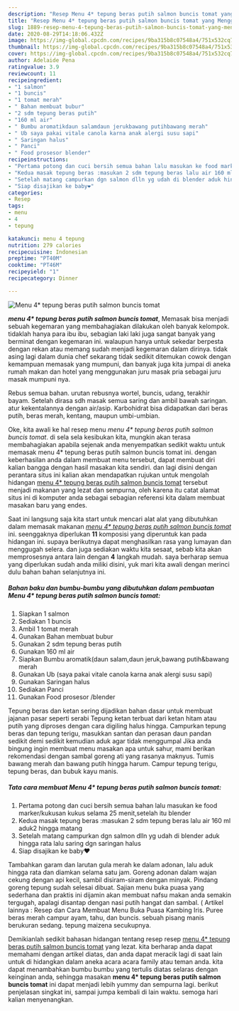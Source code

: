 ```yaml
---
description: "Resep Menu 4* tepung beras putih salmon buncis tomat yang Menggugah Selera"
title: "Resep Menu 4* tepung beras putih salmon buncis tomat yang Menggugah Selera"
slug: 1889-resep-menu-4-tepung-beras-putih-salmon-buncis-tomat-yang-menggugah-selera
date: 2020-08-29T14:18:06.432Z
image: https://img-global.cpcdn.com/recipes/9ba315b8c07548a4/751x532cq70/menu-4-tepung-beras-putih-salmon-buncis-tomat-foto-resep-utama.jpg
thumbnail: https://img-global.cpcdn.com/recipes/9ba315b8c07548a4/751x532cq70/menu-4-tepung-beras-putih-salmon-buncis-tomat-foto-resep-utama.jpg
cover: https://img-global.cpcdn.com/recipes/9ba315b8c07548a4/751x532cq70/menu-4-tepung-beras-putih-salmon-buncis-tomat-foto-resep-utama.jpg
author: Adelaide Pena
ratingvalue: 3.9
reviewcount: 11
recipeingredient:
- "1 salmon"
- "1 buncis"
- "1 tomat merah"
- " Bahan membuat bubur"
- "2 sdm tepung beras putih"
- "160 ml air"
- " Bumbu aromatikdaun salamdaun jerukbawang putihbawang merah"
- " Ub saya pakai vitale canola karna anak alergi susu sapi"
- " Saringan halus"
- " Panci"
- " Food prosesor blender"
recipeinstructions:
- "Pertama potong dan cuci bersih semua bahan lalu masukan ke food marker/kukusan kukus selama 25 menit,setelah itu blender"
- "Kedua masak tepung beras :masukan 2 sdm tepung beras lalu air 160 ml aduk2 hingga matang"
- "Setelah matang campurkan dgn salmon dlln yg udah di blender aduk hingga rata lalu saring dgn saringan halus"
- "Siap disajikan ke baby❤️"
categories:
- Resep
tags:
- menu
- 4
- tepung

katakunci: menu 4 tepung 
nutrition: 279 calories
recipecuisine: Indonesian
preptime: "PT40M"
cooktime: "PT46M"
recipeyield: "1"
recipecategory: Dinner

---
```



![Menu 4* tepung beras putih salmon buncis tomat](https://img-global.cpcdn.com/recipes/9ba315b8c07548a4/751x532cq70/menu-4-tepung-beras-putih-salmon-buncis-tomat-foto-resep-utama.jpg)

<b><i>menu 4* tepung beras putih salmon buncis tomat</i></b>, Memasak bisa menjadi sebuah kegemaran yang membahagiakan dilakukan oleh banyak kelompok. tidaklah hanya para ibu ibu, sebagian laki laki juga sangat banyak yang berminat dengan kegemaran ini. walaupun hanya untuk sekedar berpesta dengan rekan atau memang sudah menjadi kegemaran dalam dirinya. tidak asing lagi dalam dunia chef sekarang tidak sedikit ditemukan cowok dengan kemampuan memasak yang mumpuni, dan banyak juga kita jumpai di aneka rumah makan dan hotel yang menggunakan juru masak pria sebagai juru masak mumpuni nya.

Rebus semua bahan. urutan rebusnya wortel, buncis, udang, terakhir bayam. Setelah dirasa sdh masak semua saring dan ambil bawah saringan. atur kekentalannya dengan air/asip. Karbohidrat bisa didapatkan dari beras putih, beras merah, kentang, maupun umbi-umbian.

Oke, kita awali ke hal resep menu <i>menu 4* tepung beras putih salmon buncis tomat</i>. di sela sela kesibukan kita, mungkin akan terasa membahagiakan apabila sejenak anda menyempatkan sedikit waktu untuk memasak menu 4* tepung beras putih salmon buncis tomat ini. dengan keberhasilan anda dalam membuat menu tersebut, dapat membuat diri kalian bangga dengan hasil masakan kita sendiri. dan lagi disini dengan perantara situs ini kalian akan mendapatkan rujukan untuk mengolah hidangan <u>menu 4* tepung beras putih salmon buncis tomat</u> tersebut menjadi makanan yang lezat dan sempurna, oleh karena itu catat alamat situs ini di komputer anda sebagai sebagian referensi kita dalam membuat masakan baru yang endes.


Saat ini langsung saja kita start untuk mencari alat alat yang dibutuhkan dalam memasak makanan <u><i>menu 4* tepung beras putih salmon buncis tomat</i></u> ini. seenggaknya diperlukan <b>11</b> komposisi yang diperuntuk kan pada hidangan ini. supaya berikutnya dapat menghasilkan rasa yang lumayan dan menggugah selera. dan juga sediakan waktu kita sesaat, sebab kita akan memprosesnya antara lain dengan <b>4</b> langkah mudah. saya berharap semua yang diperlukan sudah anda miliki disini, yuk mari kita awali dengan merinci dulu bahan bahan selanjutnya ini.

<!--inarticleads1-->

##### Bahan baku dan bumbu-bumbu yang dibutuhkan dalam pembuatan Menu 4* tepung beras putih salmon buncis tomat:

1. Siapkan 1 salmon
1. Sediakan 1 buncis
1. Ambil 1 tomat merah
1. Gunakan  Bahan membuat bubur
1. Gunakan 2 sdm tepung beras putih
1. Gunakan 160 ml air
1. Siapkan  Bumbu aromatik(daun salam,daun jeruk,bawang putih&amp;bawang merah
1. Gunakan  Ub (saya pakai vitale canola karna anak alergi susu sapi)
1. Gunakan  Saringan halus
1. Sediakan  Panci
1. Gunakan  Food prosesor /blender


Tepung beras dan ketan sering dijadikan bahan dasar untuk membuat jajanan pasar seperti serabi Tepung ketan terbuat dari ketan hitam atau putih yang diproses dengan cara digiling halus hingga. Campurkan tepung beras dan tepung terigu, masukkan santan dan perasan daun pandan sedikit demi sedikit kemudian aduk agar tidak menggumpal Jika anda bingung ingin membuat menu masakan apa untuk sahur, mami berikan rekomendasi dengan sambal goreng ati yang rasanya maknyus. Tumis bawang merah dan bawang putih hingga harum. Campur tepung terigu, tepung beras, dan bubuk kayu manis. 

<!--inarticleads2-->

##### Tata cara membuat Menu 4* tepung beras putih salmon buncis tomat:

1. Pertama potong dan cuci bersih semua bahan lalu masukan ke food marker/kukusan kukus selama 25 menit,setelah itu blender
1. Kedua masak tepung beras :masukan 2 sdm tepung beras lalu air 160 ml aduk2 hingga matang
1. Setelah matang campurkan dgn salmon dlln yg udah di blender aduk hingga rata lalu saring dgn saringan halus
1. Siap disajikan ke baby❤️


Tambahkan garam dan larutan gula merah ke dalam adonan, lalu aduk hingga rata dan diamkan selama satu jam. Goreng adonan dalam wajan cekung dengan api kecil, sambil disiram-siram dengan minyak. Pindang goreng tepung sudah selesai dibuat. Sajian menu buka puasa yang sederhana dan praktis ini dijamin akan membuat nafsu makan anda semakin tergugah, apalagi disantap dengan nasi putih hangat dan sambal. ( Artikel lainnya : Resep dan Cara Membuat Menu Buka Puasa Kambing Iris. Puree beras merah campur ayam, tahu, dan buncis. sebuah pisang manis berukuran sedang. tepung maizena secukupnya. 

Demikianlah sedikit bahasan hidangan tentang resep resep <u>menu 4* tepung beras putih salmon buncis tomat</u> yang lezat. kita berharap anda dapat memahami dengan artikel diatas, dan anda dapat meracik lagi di saat lain untuk di hidangkan dalam aneka acara acara family atau teman anda. kita dapat menambahkan bumbu bumbu yang tertulis diatas selaras dengan keinginan anda, sehingga masakan <b>menu 4* tepung beras putih salmon buncis tomat</b> ini dapat menjadi lebih yummy dan sempurna lagi. berikut penjelasan singkat ini, sampai jumpa kembali di lain waktu. semoga hari kalian menyenangkan.
